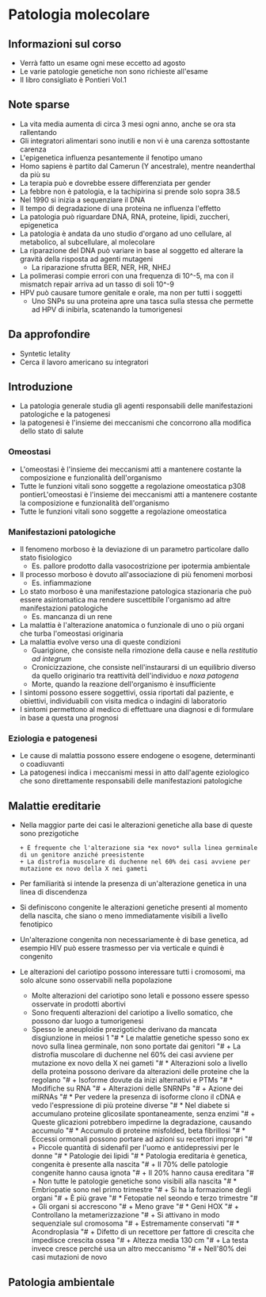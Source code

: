 # Patologia molecolare


## Informazioni sul corso
* Verrà fatto un esame ogni mese eccetto ad agosto
* Le varie patologie genetiche non sono richieste all'esame
* Il libro consigliato è Pontieri Vol.1

## Note sparse
* La vita media aumenta di circa 3 mesi ogni anno, anche se ora sta rallentando
* Gli integratori alimentari sono inutili e non vi è una carenza sottostante carenza
* L'epigenetica influenza pesantemente il fenotipo umano
* Homo sapiens è partito dal Camerun (Y ancestrale), mentre neanderthal da più su
* La terapia può e dovrebbe essere differenziata per gender
* La febbre non è patologia, e la tachipirina si prende solo sopra 38.5
* Nel 1990 si inizia a sequenziare il DNA
* Il tempo di degradazione di una proteina ne influenza l'effetto
* La patologia può riguardare DNA, RNA, proteine, lipidi, zuccheri, epigenetica
* La patologia è andata da uno studio d'organo ad uno cellulare, al metabolico, al subcellulare, al molecolare
* La riparazione del DNA può variare in base al soggetto ed alterare la gravità della risposta ad agenti mutageni
	+ La riparazione sfrutta BER, NER, HR, NHEJ
* La polimerasi compie errori con una frequenza di 10^-5, ma con il mismatch repair arriva ad un tasso di soli 10^-9
* HPV può causare tumore genitale e orale, ma non per tutti i soggetti
	+ Uno SNPs su una proteina apre una tasca sulla stessa che permette ad HPV di inibirla, scatenando la tumorigenesi

## Da approfondire
* Syntetic letality
* Cerca il lavoro americano su integratori

## Introduzione
* La patologia generale studia gli agenti responsabili delle manifestazioni patologiche e la patogenesi
* la patogenesi è l'insieme dei meccanismi che concorrono alla modifica dello stato di salute

### Omeostasi
* L'omeostasi è l'insieme dei meccanismi atti a mantenere costante la composizione e funzionalità dell'organismo
* Tutte le funzioni vitali sono soggette a regolazione omeostatica
p308 pontierL'omeostasi è l'insieme dei meccanismi atti a mantenere costante la composizione e funzionalità dell'organismo
* Tutte le funzioni vitali sono soggette a regolazione omeostatica

### Manifestazioni patologiche
* Il fenomeno morboso è la deviazione di un parametro particolare dallo stato fisiologico
	+ Es. pallore prodotto dalla vasocostrizione per ipotermia ambientale
* Il processo morboso è dovuto all'associazione di più fenomeni morbosi
	+ Es. infiammazione
* Lo stato morboso è una manifestazione patologica stazionaria che può essere asintomatica ma rendere suscettibile l'organismo ad altre manifestazioni patologiche
	+ Es. mancanza di un rene
* La malattia è l'alterazione anatomica o funzionale di uno o più organi che turba l'omeostasi originaria
* La malattia evolve verso una di queste condizioni
	+ Guarigione, che consiste nella rimozione della cause e nella *restitutio ad integrum*
	+ Cronicizzazione, che consiste nell'instaurarsi di un equilibrio diverso da quello originario tra reattività dell'individuo e *noxa patogena*
	+ Morte, quando la reazione dell'organismo è insufficiente
* I sintomi possono essere soggettivi, ossia riportati dal paziente, e obiettivi, individuabili con visita medica o indagini di laboratorio
* I sintomi permettono al medico di effettuare una diagnosi e di formulare in base a questa una prognosi

### Eziologia e patogenesi
* Le cause di malattia possono essere endogene o esogene, determinanti o coadiuvanti
* La patogenesi indica i meccanismi messi in atto dall'agente eziologico che sono direttamente responsabili delle manifestazioni patologiche

## Malattie ereditarie
* Nella maggior parte dei casi le alterazioni genetiche alla base di queste sono prezigotiche

      + È frequente che l'alterazione sia *ex novo* sulla linea germinale di un genitore anziché preesistente
      + La distrofia muscolare di duchenne nel 60% dei casi avviene per mutazione ex novo della X nei gameti
* Per familiarità si intende la presenza di un'alterazione genetica in una linea di discendenza
* Si definiscono congenite le alterazioni genetiche presenti al momento della nascita, che siano o meno immediatamente visibili a livello fenotipico
* Un'alterazione congenita non necessariamente è di base genetica, ad esempio HIV può essere trasmesso per via verticale e quindi è congenito
* Le alterazioni del cariotipo possono interessare tutti i cromosomi, ma solo alcune sono osservabili nella popolazione
	+ Molte alterazioni del cariotipo sono letali e possono essere spesso osservate in prodotti abortivi
	+ Sono frequenti alterazioni del cariotipo a livello somatico, che possono dar luogo a tumorigenesi
	+ Spesso le aneuploidie prezigotiche derivano da mancata disgiunzione in meiosi 1
"# * Le malattie genetiche spesso sono ex novo sulla linea germinale, non sono portate dai genitori
"# 	+  La distrofia muscolare di duchenne nel 60% dei casi avviene per mutazione ex novo della X nei gameti
"# * Alterazioni solo a livello della proteina possono derivare da alterazioni delle proteine che la       regolano
"# 	+ Isoforme dovute da inizi  alternativi e PTMs
"# * Modifiche su RNA
"# 	+ Alterazioni delle SNRNPs
"# 	+ Azione dei miRNAs
"# * Per vedere la presenza di isoforme clono il cDNA e vedo l'espressione di più proteine diverse
"# * Nel diabete si accumulano proteine glicosilate spontaneamente, senza enzimi
"# 	+ Queste glicazioni potrebbero impedirne la degradazione, causando accumulo
"# * Accumulo di proteine  misfolded, beta fibrillosi
"# * Eccessi ormonali possono portare ad azioni su recettori impropri
"# 	+ Piccole quantità di sidenafil per l'uomo e antidepressivi per le donne
"# * Patologie dei lipidi
"# * Patologia ereditaria è genetica, congenita è presente alla nascita
"# 	+ Il 70% delle patologie congenite hanno causa ignota
"# 	+ Il 20% hanno causa ereditara
"# 	+ Non tutte le patologie genetiche sono visibili alla nascita
"# *  Embriopatie sono nel primo trimestre
"# 	+ Si ha la formazione degli organi
"# 	+ È più grave
"# * Fetopatie nel seondo e terzo trimestre
"# 	+ Gli organi si accrescono
"# 	+ Meno grave
"# *  Geni HOX
"# 	+ Controllano la metamerizzazione
"# 	+ Si attivano in modo sequenziale sul cromosoma
"# 	+ Estremamente conservati
"# * Acondroplasia
"# 	+ Difetto di un recettore per fattore di crescita che impedisce crescita ossea
"# 	+ Altezza media 130 cm
"# 	+ La testa invece cresce perché usa un altro meccanismo
"# 	+ Nell'80% dei casi mutazioni de novo

## Patologia ambientale

